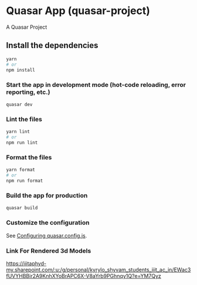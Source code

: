 # Quasar App (quasar-project)

A Quasar Project

## Install the dependencies
```bash
yarn
# or
npm install
```

### Start the app in development mode (hot-code reloading, error reporting, etc.)
```bash
quasar dev
```


### Lint the files
```bash
yarn lint
# or
npm run lint
```


### Format the files
```bash
yarn format
# or
npm run format
```



### Build the app for production
```bash
quasar build
```

### Customize the configuration
See [Configuring quasar.config.js](https://v2.quasar.dev/quasar-cli-webpack/quasar-config-js).
### Link For Rendered 3d Models
https://iiitaphyd-my.sharepoint.com/:u:/g/personal/kyrylo_shyvam_students_iiit_ac_in/EWac3fUVYHBBir2A9KnhXYoBrAPC6X-V8aYrb9PGhnqy1Q?e=YM7Qyz
